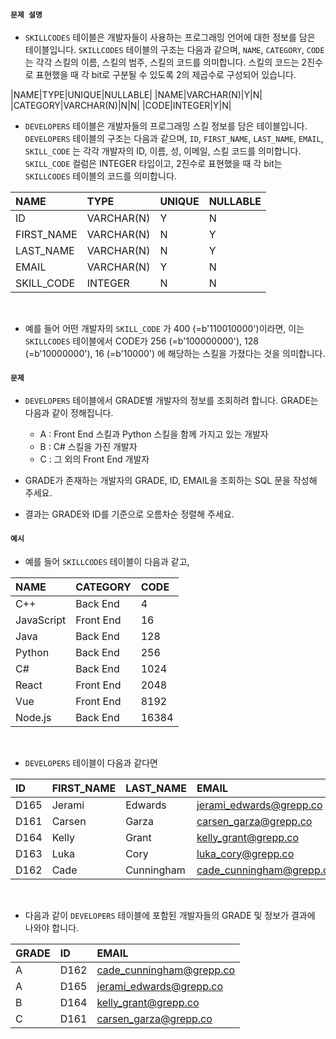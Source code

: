 #### `문제 설명`

- `SKILLCODES` 테이블은 개발자들이 사용하는 프로그래밍 언어에 대한 정보를 담은 테이블입니다. `SKILLCODES` 테이블의 구조는 다음과 같으며, `NAME`, `CATEGORY`, `CODE` 는 각각 스킬의 이름, 스킬의 범주, 스킬의 코드를 의미합니다. 스킬의 코드는 2진수로 표현했을 때 각 bit로 구분될 수 있도록 2의 제곱수로 구성되어 있습니다.

|NAME|TYPE|UNIQUE|NULLABLE|
|NAME|VARCHAR(N)|Y|N|
|CATEGORY|VARCHAR(N)|N|N|
|CODE|INTEGER|Y|N|
<br>

- `DEVELOPERS` 테이블은 개발자들의 프로그래밍 스킬 정보를 담은 테이블입니다. `DEVELOPERS` 테이블의 구조는 다음과 같으며, `ID`, `FIRST_NAME`, `LAST_NAME`, `EMAIL`, `SKILL_CODE` 는 각각 개발자의 ID, 이름, 성, 이메일, 스킬 코드를 의미합니다. `SKILL_CODE` 컬럼은 INTEGER 타입이고, 2진수로 표현했을 때 각 bit는 `SKILLCODES` 테이블의 코드를 의미합니다.

|NAME|TYPE|UNIQUE|NULLABLE|
|:--|:--|:--|:--|
|ID|VARCHAR(N)|Y|N|
|FIRST_NAME|VARCHAR(N)|N|Y|
|LAST_NAME|VARCHAR(N)|N|Y|
|EMAIL|VARCHAR(N)|Y|N|
|SKILL_CODE|INTEGER|N|N|
<br>

- 예를 들어 어떤 개발자의 `SKILL_CODE` 가 400 (=b'110010000')이라면, 이는 `SKILLCODES`  테이블에서 CODE가 256 (=b'100000000'), 128 (=b'10000000'), 16 (=b'10000') 에 해당하는 스킬을 가졌다는 것을 의미합니다.

#### `문제`

- `DEVELOPERS` 테이블에서 GRADE별 개발자의 정보를 조회하려 합니다. GRADE는 다음과 같이 정해집니다.

  - A : Front End 스킬과 Python 스킬을 함께 가지고 있는 개발자
  - B : C# 스킬을 가진 개발자
  - C : 그 외의 Front End 개발자

- GRADE가 존재하는 개발자의 GRADE, ID, EMAIL을 조회하는 SQL 문을 작성해 주세요.

- 결과는 GRADE와 ID를 기준으로 오름차순 정렬해 주세요.

#### `예시`

- 예를 들어 `SKILLCODES` 테이블이 다음과 같고,

|NAME|CATEGORY|CODE|
|:--|:--|:--|
|C++|Back End|4|
|JavaScript|Front End|16|
|Java|Back End|128|
|Python|Back End|256|
|C#|Back End|1024|
|React|Front End|2048|
|Vue|Front End|8192|
|Node.js|Back End|16384|
<br>

- `DEVELOPERS` 테이블이 다음과 같다면

|ID|FIRST_NAME|LAST_NAME|EMAIL|SKILL_CODE|
|:--|:--|:--|:--|:--|
|D165|Jerami|Edwards|jerami_edwards@grepp.co|400|
|D161|Carsen|Garza|carsen_garza@grepp.co|2048|
|D164|Kelly|Grant|kelly_grant@grepp.co|1024|
|D163|Luka|Cory|luka_cory@grepp.co|16384|
|D162|Cade|Cunningham|cade_cunningham@grepp.co|8452|
<br>

- 다음과 같이 `DEVELOPERS` 테이블에 포함된 개발자들의 GRADE 및 정보가 결과에 나와야 합니다.

|GRADE|ID|EMAIL|
|:--|:--|:--|
|A|D162|cade_cunningham@grepp.co|
|A|D165|jerami_edwards@grepp.co|
|B|D164|kelly_grant@grepp.co|
|C|D161|carsen_garza@grepp.co|
<br>